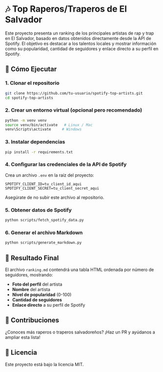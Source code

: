 # 🎶 Top Raperos/Traperos de El Salvador

Este proyecto presenta un ranking de los principales artistas de rap y trap en El Salvador, basado en datos obtenidos directamente desde la API de Spotify. El objetivo es destacar a los talentos locales y mostrar información como su popularidad, cantidad de seguidores y enlace directo a su perfil en Spotify.


## 🚀 Cómo Ejecutar

### 1. Clonar el repositorio
```bash
git clone https://github.com/tu-usuario/spotify-top-artists.git
cd spotify-top-artists
```

### 2. Crear un entorno virtual (opcional pero recomendado)
```bash
python -m venv venv
source venv/bin/activate   # Linux / Mac
venv\Scripts\activate     # Windows
```

### 3. Instalar dependencias
```bash
pip install -r requirements.txt
```

### 4. Configurar las credenciales de la API de Spotify
Crea un archivo `.env` en la raíz del proyecto:
```env
SPOTIFY_CLIENT_ID=tu_client_id_aqui
SPOTIFY_CLIENT_SECRET=tu_client_secret_aqui
```
Asegúrate de no subir este archivo al repositorio.

### 5. Obtener datos de Spotify
```bash
python scripts/fetch_spotify_data.py
```

### 6. Generar el archivo Markdown
```bash
python scripts/generate_markdown.py
```

## 📄 Resultado Final
El archivo `ranking.md` contendrá una tabla HTML ordenada por número de seguidores, mostrando:

- **Foto del perfil** del artista
- **Nombre** del artista
- **Nivel de popularidad** (0-100)
- **Cantidad de seguidores**
- **Enlace directo** a su perfil de Spotify

## 📝 Contribuciones
¿Conoces más raperos o traperos salvadoreños? ¡Haz un PR y ayúdanos a ampliar esta lista!

## 📄 Licencia
Este proyecto está bajo la licencia MIT.

